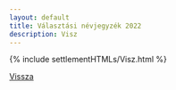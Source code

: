 ```yaml
---
layout: default
title: Választási névjegyzék 2022
description: Visz
---
```


{% include settlementHTMLs/Visz.html %}

[Vissza](../)